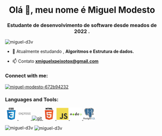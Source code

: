 <h1 align="center">Olá 👋, meu nome é Miguel Modesto</h1>  
<h3 align="center">Estudante de desenvolvimento de software desde meados de 2022 .</h3>  
  
<p align="left"> <img src="https://komarev.com/ghpvc/?username=miguel-d3v&label=Profile%20views&color=0e75b6&style=flat" alt="miguel-d3v" /> </p>  
  
- 🌱 Atualmente estudando , **Algoritmos e Estrutura de dados.**  
  
- 📫 Contato **xmiguelxpeixotox@gmail.com**  
  
<h3 align="left">Connect with me:</h3>  
<p align="left">  
<a href="https://linkedin.com/in/miguel-modesto-672b94232" target="blank"><img align="center" src="https://raw.githubusercontent.com/rahuldkjain/github-profile-readme-generator/master/src/images/icons/Social/linked-in-alt.svg" alt="miguel-modesto-672b94232" height="30" width="40" /></a>  
</p>  
  
<h3 align="left">Languages and Tools:</h3>  
<p align="left"> <a href="https://www.w3schools.com/css/" target="_blank" rel="noreferrer"> <img src="https://raw.githubusercontent.com/devicons/devicon/master/icons/css3/css3-original-wordmark.svg" alt="css3" width="40" height="40"/> </a> <a href="https://expressjs.com" target="_blank" rel="noreferrer"> <img src="https://raw.githubusercontent.com/devicons/devicon/master/icons/express/express-original-wordmark.svg" alt="express" width="40" height="40"/> </a> <a href="https://git-scm.com/" target="_blank" rel="noreferrer"> <img src="https://www.vectorlogo.zone/logos/git-scm/git-scm-icon.svg" alt="git" width="40" height="40"/> </a> <a href="https://www.w3.org/html/" target="_blank" rel="noreferrer"> <img src="https://raw.githubusercontent.com/devicons/devicon/master/icons/html5/html5-original-wordmark.svg" alt="html5" width="40" height="40"/> </a> <a href="https://developer.mozilla.org/en-US/docs/Web/JavaScript" target="_blank" rel="noreferrer"> <img src="https://raw.githubusercontent.com/devicons/devicon/master/icons/javascript/javascript-original.svg" alt="javascript" width="40" height="40"/> </a> <a href="https://nodejs.org" target="_blank" rel="noreferrer"> <img src="https://raw.githubusercontent.com/devicons/devicon/master/icons/nodejs/nodejs-original-wordmark.svg" alt="nodejs" width="40" height="40"/> </a> <a href="https://www.postgresql.org" target="_blank" rel="noreferrer"> <img src="https://raw.githubusercontent.com/devicons/devicon/master/icons/postgresql/postgresql-original-wordmark.svg" alt="postgresql" width="40" height="40"/> </a> </p>  
  
<p><img align="left" src="https://github-readme-stats.vercel.app/api/top-langs?username=miguel-d3v&show_icons=true&locale=en&layout=compact" alt="miguel-d3v" /></p>  
  
<p>&nbsp;<img align="center" src="https://github-readme-stats.vercel.app/api?username=miguel-d3v&show_icons=true&locale=en" alt="miguel-d3v" /></p>

